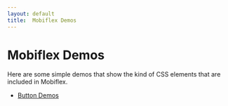 ```yaml
---
layout: default
title:  Mobiflex Demos
---
```


# Mobiflex Demos

Here are some simple demos that show the kind of CSS elements that are included in Mobiflex.

- [Button Demos](#!/demos-button)